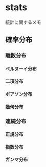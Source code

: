 # stats
統計に関するメモ

## 確率分布
### 離散分布
#### ベルヌーイ分布
#### 二項分布
#### ポアソン分布
#### 幾何分布
### 連続分布
#### 正規分布
#### 指数分布
#### ガンマ分布
